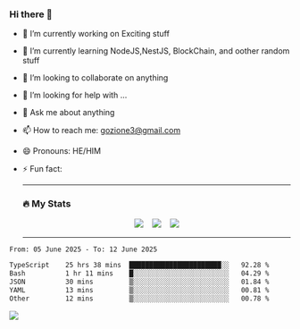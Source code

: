 ### Hi there 👋

<!--
**charlieScript/charlieScript** is a ✨ _special_ ✨ repository because its `README.md` (this file) appears on your GitHub profile.

Here are some ideas to get you started: -->

- 🔭 I’m currently working on Exciting stuff
- 🌱 I’m currently learning NodeJS,NestJS, BlockChain, and oother random stuff
- 👯 I’m looking to collaborate on anything
- 🤔 I’m looking for help with ...
- 💬 Ask me about anything
- 📫 How to reach me: gozione3@gmail.com
- 😄 Pronouns: HE/HIM
- ⚡ Fun fact:


  ---

  ### :fire: My Stats

  <div id="stats" align="center">
  <img src="http://github-readme-streak-stats.herokuapp.com?user=charlieScript&theme=dark&date_format=M%20j%5B%2C%20Y%5D" />&nbsp;&nbsp;&nbsp;
  <img src="https://github-readme-stats.vercel.app/api/top-langs/?username=charlieScript&layout=compact&theme=vision-friendly-dark"/>&nbsp;&nbsp;&nbsp;
  <img src="https://github-readme-stats.vercel.app/api?username=charlieScript&show_icons=true&theme=radical"/>
  </div>

  ---



<!--START_SECTION:waka-->

```txt
From: 05 June 2025 - To: 12 June 2025

TypeScript    25 hrs 38 mins  ███████████████████████░░   92.28 %
Bash          1 hr 11 mins    █░░░░░░░░░░░░░░░░░░░░░░░░   04.29 %
JSON          30 mins         ▒░░░░░░░░░░░░░░░░░░░░░░░░   01.84 %
YAML          13 mins         ▒░░░░░░░░░░░░░░░░░░░░░░░░   00.81 %
Other         12 mins         ▒░░░░░░░░░░░░░░░░░░░░░░░░   00.78 %
```

<!--END_SECTION:waka-->
![](https://komarev.com/ghpvc/?username=charlieScript)
